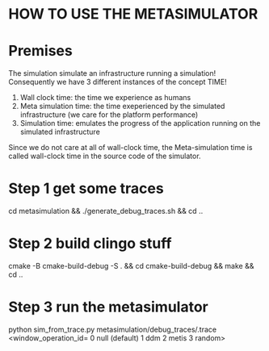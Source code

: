 # HOW TO USE THE METASIMULATOR

# Premises

The simulation simulate an infrastructure running a simulation!
Consequently we have 3 different instances of the concept TIME!

1. Wall clock time: the time we experience as humans
2. Meta simulation time: the time exeperienced by the simulated infrastructure (we care for the platform performance)
3. Simulation time: emulates the progress of the application running on the simulated infrastructure

Since we do not care at all of wall-clock time, the Meta-simulation time is called wall-clock time in the source code of the simulator.


# Step 1 get some traces

cd metasimulation && ./generate_debug_traces.sh && cd ..

# Step 2 build clingo stuff

cmake -B cmake-build-debug -S . && cd cmake-build-debug && make && cd ..

# Step 3 run the metasimulator

python sim_from_trace.py metasimulation/debug_traces/<trace>.trace <window_operation_id= 0 null (default) 1 ddm 2 metis 3 random>